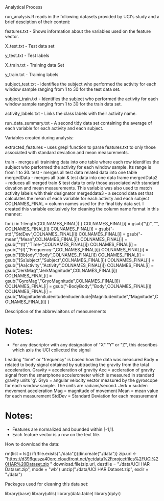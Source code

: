 Analytical Process

run_analysis.R reads in the following datasets provided by UCI's study and a brief desciption of their content:

features.txt - Shows information about the variables used on the feature vector.

X_test.txt -  Test data set

y_test.txt - Test labels

X_train.txt - Training data Set

y_train.txt - Training labels

subject_test.txt - Identifies the subject who performed the activity for each window sample ranging from 1 to 30 for the test data set.

subject_train.txt - Identifies the subject who performed the activity for each window sample ranging from 1 to 30 for the train data set.

activity_labels.txt - Links the class labels with their activity name.

run_data_summary.txt - A second tidy data set containing the average of each variable for each activity and each subject.

Variables created during analysis:

extracted_features - uses grepl function to parse features.txt to only those associated with standard deviation and mean measurements.

train - merges all trainining data into one table where each row identifies the subject who performed the activity for each window sample.  Its range is from 1 to 30.
test - merges all test data related data into one table
mergedData - merges all train & test data into one data frame
mergedData2 - reduces all merged train & test data to only those associated with standard devation and mean measurements.  This variable was also used to match activity labels with their designator
mergeddata3 - a second data set that calculates the mean of each variable for each activity and each subject
COLNAMES_FINAL = column names used for the final tidy data set.  I created this variable exclusively for cleaning the column name format in this manner:

for (i in 1:length(COLNAMES_FINAL))
{
    COLNAMES_FINAL[i] = gsub("\\()", "", COLNAMES_FINAL[i]) 
    COLNAMES_FINAL[i] = gsub("-std","StdDev",COLNAMES_FINAL[i])
    COLNAMES_FINAL[i] = gsub("-mean","Mean",COLNAMES_FINAL[i])
    COLNAMES_FINAL[i] = gsub("^(t)","Time-",COLNAMES_FINAL[i])
    COLNAMES_FINAL[i] = gsub("^(f)","Frequency-",COLNAMES_FINAL[i])
    COLNAMES_FINAL[i] = gsub("[Bb]ody","Body",COLNAMES_FINAL[i])
    COLNAMES_FINAL[i] = gsub("[Ss]ubject","Subject",COLNAMES_FINAL[i])
    COLNAMES_FINAL[i] = gsub("[Aa]ctivity","Activity",COLNAMES_FINAL[i])
    COLNAMES_FINAL[i] = gsub("JerkMag","JerkMagnitude",COLNAMES_FINAL[i])
    COLNAMES_FINAL[i] = gsub("GyroMag","GryoMagnitude",COLNAMES_FINAL[i])
    COLNAMES_FINAL[i] = gsub("-BodyBody","Body",COLNAMES_FINAL[i])
    COLNAMES_FINAL[i] = gsub("Magnitudenitudenitudenitudenitude|Magnitudenitude","Magnitude",COLNAMES_FINAL[i])
    }

Description of the abbreviaitons of measurements

Notes:
======

- For any descriptor with any designation of "X" "Y" or "Z", this  describes which axis the UCI collected the signal

Leading "time" or "frequency" is based how the data was measured
Body = related to body signal obtained by subtracting the gravity from the total acceleration.
Gravity = acceleration of gravity
Acc = accleration of gravity signal from the smartphone accelerometer which is measured in standard gravity units 'g'. 
Gryo = angular velocity vector measured by the gyroscope for each window sample.  The units are radians/second.
Jerk = sudden movement acceleration
Mag = magnitude of movement
Mean = mean value for each measurement
StdDev = Standard Deviation for each measurement

Notes: 
======
- Features are normalized and bounded within [-1,1].
- Each feature vector is a row on the text file.


How to download the data:

rm(list = ls())
if(!file.exists("./data")){dir.create("./data")}
zip.url <- "https://d396qusza40orc.cloudfront.net/getdata%2Fprojectfiles%2FUCI%20HAR%20Dataset.zip "
download.file(zip.url, destfile = "./data/UCI HAR Dataset.zip", mode = "wb")
unzip("./data/UCI HAR Dataset.zip", exdir = "./data")

Packages used for cleaning this data set:

library(base)
library(utils)
library(data.table)
library(dplyr)






